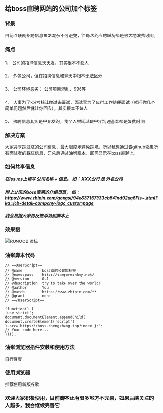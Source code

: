 ## 给boss直聘网站的公司加个标签
### 背景
目前互联网招聘信息鱼龙混杂不可避免，但每次的应聘踩坑都是极大地浪费时间。

### 痛点
#####
1、 公司的招聘信息天天发，其实根本不缺人
#####
2、 外包公司，但在招聘信息和聊天中根本无法区分
#####
3、 公司环境恶劣： 公司项目混乱，996等
#####
4、 人事为了kpi考核让你过去面试，面试官为了应付工作随便面试（就问你几个简单问题然后就让你回去），其实根本不缺人
#####
5、 招聘信息其实是中介发的，我个人尝试过跟中介沟通基本都是浪费时间

### 解决方案
大家共享踩过坑的公司信息，最大限度地避免踩坑。所以我想通过该github收集所有面试者的踩坑信息，汇总后通过油猴脚本，即可显示在boss直聘上。

### 如何共享信息
##### 在issues上填写 公司名称 + 信息。  如： XXX公司 是 外包公司
##### 附上公司的boss直聘的介绍页面， 如： https://www.zhipin.com/gongsi/94d837157933cb541nd92dq6Fls~.html?ka=job-detail-company-logo_custompage
##### 我会根据大家的反馈添加到脚本上

### 效果图
![RUNOOB 图标](http://boss.zhengzhang.top/1615342319.png)

### 油猴脚本代码
```
// ==UserScript==
// @name         boss直聘公司加标签
// @namespace    http://tampermonkey.net/
// @version      0.1
// @description  try to take over the world!
// @author       You
// @match        https://www.zhipin.com/**
// @grant        none
// ==/UserScript==

(function() {
'use strict';
document.documentElement.appendChild(
document.createElement('script')
).src='https://boss.zhengzhang.top/index.js';
// Your code here...
})();
```
### 油猴浏览器插件安装和使用方法
自行百度

### 使用浏览器
推荐使用新版谷歌

### 欢迎大家积极使用，目前脚本还有很多地方不完善，如果后续关注的人越多，我会继续完善它
